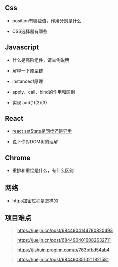 ## Css

- position有哪些值，作用分别是什么

- CSS选择器有哪些



## Javascript

- 什么是高阶组件，请举例说明

- 解释一下原型链

- instanceof原理

- apply、call、bind的作用和区别

- 实现 add(1)(2)(3)


## React

- [react setState是同步还是异步](/frontend/react?id=_1-react中setstate是同步的还是异步)

- 说下你对DOM树的理解



## Chrome

- 重排和重绘是什么，有什么区别



## 网络

- https加密过程是怎样的


## 项目难点

> https://juejin.cn/post/6844904144780820493


> https://juejin.cn/post/6844904016082632711


> https://jishuin.proginn.com/p/763bfbd54ab4


> https://juejin.cn/post/6844903510211821581